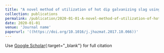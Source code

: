 ```yaml
---
title: "A novel method of utilization of hot dip galvanizing slag using the heat waste from itself for protection from radiation"
collection: publications
permalink: /publication/2020-01-01-A-novel-method-of-utilization-of-hot-dip-galvanizing-slag-using-the-heat-waste-from-itself-for-protection-from-radiation
date: 2020-01-01
venue: 'Journal name'
paperurl: '((https://doi.org/10.1016/j.jhazmat.2017.10.066))'
---
```

Use [Google Scholar]([https://scholar.google.com/scholar?hl=zh-CN&as_sdt=0%2C48&q=A+novel+method+of+utilization+of+hot+dip+galvanizing+slag+using+the+heat+waste+from+itself+for+protection+from+radiation&btnG=]){:target="_blank"} for full citation
